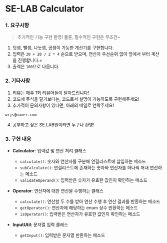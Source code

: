 # SE-LAB Calculator

### 1. 요구사항
> 추가적인 기능 구현 환영! 물론, 필수적인 구현은 무조건~
1. 덧셈, 뺄셈, 나눗셈, 곱셈이 가능한 계산기를 구현합니다.
2. 입력은 `30 + 20 / 2 * 4` 순으로 받으며, 연산자 우선순위 없이 앞에서 부터 계산을 진행합니다.=
3. 출력은 `100`으로 나옵니다.

### 2. 기타사항
1. 리뷰는 매주 1회 리뷰어들이 달아드립니다!
2. 코드에 주석을 달기보다는, 코드로서 설명이 가능하도록 구현해주세요!
3. 추가적이 문의사항이 있다면, 아래의 메일로 연락주세요!
```
wrjs@naver.com
```
4. 공부하고 싶은 SE.LAB원이라면 누구나 환영!

### 3. 구현 내용
* **Calculator**: 입력값 및 연산 처리 클래스
  * `calculate()`: 숫자와 연산자를 구분해 연결리스트에 삽입하는 메소드
  * `subCalculate()`: 연결리스트에 존재하는 숫자와 연산자를 하나씩 꺼내 연산하는 메소드
  * `validateOperand()`: 입력받은 숫자가 유효한 값인지 확인하는 메소드


* **Operator**: 연산자에 대한 연산을 수행하는 클래스
  * `calculate()`: 연산할 두 수를 받아 연산 수행 후 연산 결과를 반환하는 메소드
  * `getOperator()`: 연산자에 해당하는 enum 상수 반환하는 메소드
  * `isOperator()`: 입력받은 연산자가 유효한 값인지 확인하는 메소드

* **InputUtil**: 문자열 입력 클래스
  * `getInput()`: 입력받은 문자열 반환하는 메소드
